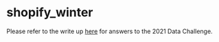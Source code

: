 # shopify_winter

Please refer to the write up [here](https://docs.google.com/document/d/1s9p8Wy-ZoL3L47ueDtDbBa2UhyBYp3aCL6RvNH0uF-w/edit?usp=sharing) for answers to the 2021 Data Challenge.
